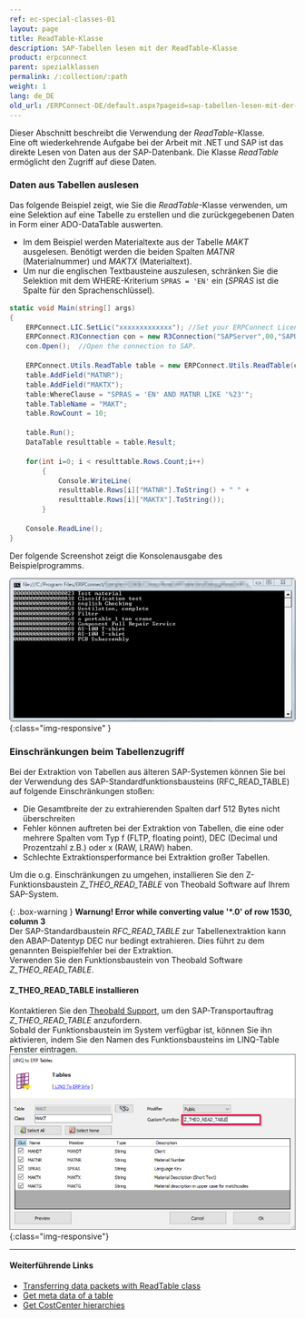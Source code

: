 ```yaml
---
ref: ec-special-classes-01
layout: page
title: ReadTable-Klasse
description: SAP-Tabellen lesen mit der ReadTable-Klasse
product: erpconnect
parent: spezialklassen
permalink: /:collection/:path
weight: 1
lang: de_DE
old_url: /ERPConnect-DE/default.aspx?pageid=sap-tabellen-lesen-mit-der-readtable-klasse
---
```


Dieser Abschnitt beschreibt die Verwendung der *ReadTable*-Klasse.<br>
Eine oft wiederkehrende Aufgabe bei der Arbeit mit .NET und SAP ist das direkte Lesen von Daten aus der SAP-Datenbank.
Die Klasse *ReadTable* ermöglicht den Zugriff auf diese Daten.

### Daten aus Tabellen auslesen

Das folgende Beispiel zeigt, wie Sie die *ReadTable*-Klasse verwenden, um eine Selektion auf eine Tabelle zu erstellen und die zurückgegebenen Daten in Form einer 
ADO-DataTable auswerten.

- Im dem Beispiel werden Materialtexte aus der Tabelle *MAKT* ausgelesen. 
Benötigt werden die beiden Spalten *MATNR* (Materialnummer) und *MAKTX* (Materialtext).
- Um nur die englischen Textbausteine auszulesen, schränken Sie die Selektion mit dem WHERE-Kriterium `SPRAS = 'EN'` ein (*SPRAS* ist die Spalte für den Sprachenschlüssel). 

```csharp
static void Main(string[] args) 
{ 
    ERPConnect.LIC.SetLic("xxxxxxxxxxxxx"); //Set your ERPConnect License.
    ERPConnect.R3Connection con = new R3Connection("SAPServer",00,"SAPUser","Password","EN","800");
    con.Open();  //Open the connection to SAP.

    ERPConnect.Utils.ReadTable table = new ERPConnect.Utils.ReadTable(con);
    table.AddField("MATNR"); 
    table.AddField("MAKTX"); 
    table:WhereClause = "SPRAS = 'EN' AND MATNR LIKE '%23'";
    table.TableName = "MAKT"; 
    table.RowCount = 10; 

    table.Run(); 
    DataTable resulttable = table.Result; 
         
    for(int i=0; i < resulttable.Rows.Count;i++) 
        { 
            Console.WriteLine( 
            resulttable.Rows[i]["MATNR"].ToString() + " " + 
            resulttable.Rows[i]["MAKTX"].ToString()); 
        }
          
    Console.ReadLine(); 
}
```
<!---
<details>
<summary>[VB]</summary>
{% highlight visualbasic %}
Module Module1 
  
   Sub Main() 
  
      Using con As New R3Connection 
      con.Host = "Hamlet" 
      con.SystemNumber = 11 
      con.UserName = "Theobald" 
      con.Password = "pw" 
      con.Client = "800" 
      con.Language = "DE" 
  
      con.Open(False) 
  
      Dim table As New ReadTable(con) 
  
      table.AddField("MATNR") 
      table.AddField("MAKTX") 
      table.AddCriteria("SPRAS = 'EN'") 
      table.TableName = "MAKT" 
  
      table.RowCount = 10 
  
       table.Run() 
  
       Dim resulttable As DataTable resulttable = table.Result 
  
       Dim i As Integer
       For i = 0 To resulttable.Rows.Count - 1 
          Console.WriteLine( _ CStr(resulttable.Rows(i)(0)) + " " + _ 
             CStr(resulttable.Rows(i)(1))) 
       Next 
  
       Console.ReadLine() 
        End Using  
   End Sub 
End Module
{% endhighlight %}
</details>
-->
Der folgende Screenshot zeigt die Konsolenausgabe des Beispielprogramms. 

![ReadTable-Console](/img/content/ReadTable-Console.png){:class="img-responsive"  }


### Einschränkungen beim Tabellenzugriff 
Bei der Extraktion von Tabellen aus älteren SAP-Systemen können Sie bei der Verwendung des SAP-Standardfunktionsbausteins (RFC_READ_TABLE) auf folgende Einschränkungen stoßen:
- Die Gesamtbreite der zu extrahierenden Spalten darf 512 Bytes nicht überschreiten
- Fehler können auftreten bei der Extraktion von Tabellen, die eine oder mehrere Spalten vom Typ f (FLTP, floating point), DEC (Decimal und Prozentzahl z.B.) oder x (RAW, LRAW) haben.
- Schlechte Extraktionsperformance bei Extraktion großer Tabellen.

Um die o.g. Einschränkungen zu umgehen, installieren Sie den Z-Funktionsbaustein *Z_THEO_READ_TABLE* von Theobald Software auf Ihrem SAP-System.

{: .box-warning }
**Warnung! Error while converting value '\*.0' of row 1530, column 3** <br>
Der SAP-Standardbaustein *RFC_READ_TABLE* zur Tabellenextraktion kann den ABAP-Datentyp DEC nur bedingt extrahieren. Dies führt zu dem genannten Beispielfehler bei der Extraktion.<br>
Verwenden Sie den Funktionsbaustein von Theobald Software *Z_THEO_READ_TABLE*. 

#### Z_THEO_READ_TABLE installieren

Kontaktieren Sie den [Theobald Support](mailto:support@theobald-software.com), um den SAP-Transportauftrag *Z_THEO_READ_TABLE* anzufordern.<br>
Sobald der Funktionsbaustein im System verfügbar ist, können Sie ihn aktivieren, indem Sie den Namen des Funktionsbausteins im LINQ-Table Fenster eintragen. <br>
![LINQToERP-Tables-004](/img/content/LINQToERP-Tables-004.png){:class="img-responsive"}


****
#### Weiterführende Links
- [Transferring data packets with ReadTable class](https://kb.theobald-software.com/erpconnect-samples/transferring-data-packets-with-readtable-class)
- [Get meta data of a table](https://kb.theobald-software.com/erpconnect-samples/get-meta-data-of-a-table)
- [Get CostCenter hierarchies](https://kb.theobald-software.com/erpconnect-samples/get-costcenter-hierarchies)